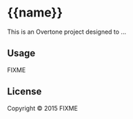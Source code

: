 # {{name}}

This is an Overtone project designed to ...

## Usage

FIXME

## License

Copyright © 2015 FIXME
